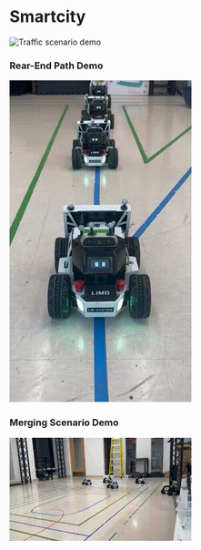 # Smartcity

![Traffic scenario demo](images/traffic_scenario.gif)

### Rear-End Path Demo
![Straight path](images/straight_path.gif)

### Merging Scenario Demo
![Merging](images/merging.gif)
